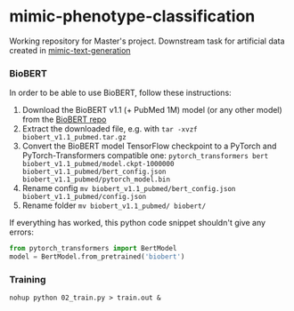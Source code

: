 # mimic-phenotype-classification

Working repository for Master's project. Downstream task for artificial data created in [mimic-text-generation](https://github.com/amin-nejad/mimic-text-generation)

### BioBERT

In order to be able to use BioBERT, follow these instructions:

1. Download the BioBERT v1.1 (+ PubMed 1M) model (or any other model) from the [BioBERT repo](https://github.com/naver/biobert-pretrained)
2. Extract the downloaded file, e.g. with `tar -xvzf biobert_v1.1_pubmed.tar.gz`
3. Convert the BioBERT model TensorFlow checkpoint to a PyTorch and PyTorch-Transformers compatible one: `pytorch_transformers bert biobert_v1.1_pubmed/model.ckpt-1000000 biobert_v1.1_pubmed/bert_config.json biobert_v1.1_pubmed/pytorch_model.bin`
4. Rename config `mv biobert_v1.1_pubmed/bert_config.json biobert_v1.1_pubmed/config.json`
5. Rename folder `mv biobert_v1.1_pubmed/ biobert/`

If everything has worked, this python code snippet shouldn't give any errors:

```python
from pytorch_transformers import BertModel
model = BertModel.from_pretrained('biobert')
```

### Training

```
nohup python 02_train.py > train.out &
```